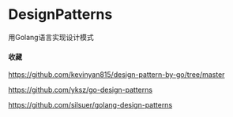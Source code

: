 # DesignPatterns
用Golang语言实现设计模式

#### 收藏
https://github.com/kevinyan815/design-pattern-by-go/tree/master

https://github.com/yksz/go-design-patterns

https://github.com/silsuer/golang-design-patterns
